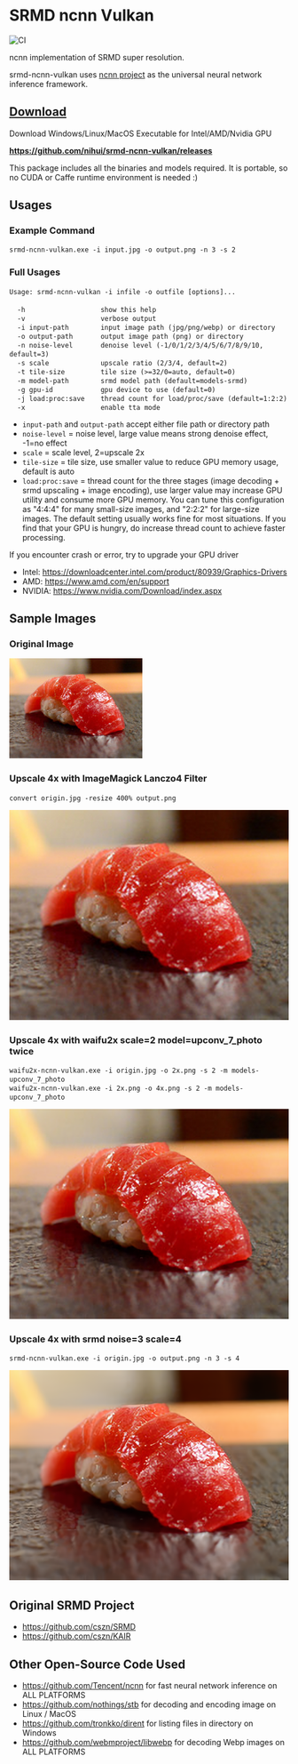 # SRMD ncnn Vulkan

![CI](https://github.com/nihui/srmd-ncnn-vulkan/workflows/CI/badge.svg)

ncnn implementation of SRMD super resolution.

srmd-ncnn-vulkan uses [ncnn project](https://github.com/Tencent/ncnn) as the universal neural network inference framework.

## [Download](https://github.com/nihui/srmd-ncnn-vulkan/releases)

Download Windows/Linux/MacOS Executable for Intel/AMD/Nvidia GPU

**https://github.com/nihui/srmd-ncnn-vulkan/releases**

This package includes all the binaries and models required. It is portable, so no CUDA or Caffe runtime environment is needed :)

## Usages

### Example Command

```shell
srmd-ncnn-vulkan.exe -i input.jpg -o output.png -n 3 -s 2
```

### Full Usages

```console
Usage: srmd-ncnn-vulkan -i infile -o outfile [options]...

  -h                   show this help
  -v                   verbose output
  -i input-path        input image path (jpg/png/webp) or directory
  -o output-path       output image path (png) or directory
  -n noise-level       denoise level (-1/0/1/2/3/4/5/6/7/8/9/10, default=3)
  -s scale             upscale ratio (2/3/4, default=2)
  -t tile-size         tile size (>=32/0=auto, default=0)
  -m model-path        srmd model path (default=models-srmd)
  -g gpu-id            gpu device to use (default=0)
  -j load:proc:save    thread count for load/proc/save (default=1:2:2)
  -x                   enable tta mode
```

- `input-path` and `output-path` accept either file path or directory path
- `noise-level` = noise level, large value means strong denoise effect, -1=no effect
- `scale` = scale level, 2=upscale 2x
- `tile-size` = tile size, use smaller value to reduce GPU memory usage, default is auto
- `load:proc:save` = thread count for the three stages (image decoding + srmd upscaling + image encoding), use larger value may increase GPU utility and consume more GPU memory. You can tune this configuration as "4:4:4" for many small-size images, and "2:2:2" for large-size images. The default setting usually works fine for most situations. If you find that your GPU is hungry, do increase thread count to achieve faster processing.

If you encounter crash or error, try to upgrade your GPU driver

- Intel: https://downloadcenter.intel.com/product/80939/Graphics-Drivers
- AMD: https://www.amd.com/en/support
- NVIDIA: https://www.nvidia.com/Download/index.aspx

## Sample Images

### Original Image

![origin](images/0.jpg)

### Upscale 4x with ImageMagick Lanczo4 Filter

```shell
convert origin.jpg -resize 400% output.png
```

![browser](images/1.png)

### Upscale 4x with waifu2x scale=2 model=upconv_7_photo twice

```shell
waifu2x-ncnn-vulkan.exe -i origin.jpg -o 2x.png -s 2 -m models-upconv_7_photo
waifu2x-ncnn-vulkan.exe -i 2x.png -o 4x.png -s 2 -m models-upconv_7_photo
```

![waifu2x](images/w.png)

### Upscale 4x with srmd noise=3 scale=4

```shell
srmd-ncnn-vulkan.exe -i origin.jpg -o output.png -n 3 -s 4
```

![srmd](images/2.png)

## Original SRMD Project

- https://github.com/cszn/SRMD
- https://github.com/cszn/KAIR

## Other Open-Source Code Used

- https://github.com/Tencent/ncnn for fast neural network inference on ALL PLATFORMS
- https://github.com/nothings/stb for decoding and encoding image on Linux / MacOS
- https://github.com/tronkko/dirent for listing files in directory on Windows
- https://github.com/webmproject/libwebp for decoding Webp images on ALL PLATFORMS
